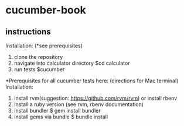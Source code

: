 # cucumber-book
## instructions

Installation: (*see prerequisites)
1.  clone the repository
2.  navigate into calculator directory
 $cd calculator
3. run tests
 $cucumber

*Prerequisites for all cucumber tests here: (directions for Mac terminal)
Installation:
1. install rvm(suggestion: https://github.com/rvm/rvm) or install rbenv
2. install a ruby version (see rvm, rbenv documentation)
3. install bundler
$ gem install bundler
4. install gems via bundle
$ bundle install
